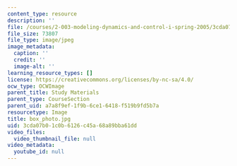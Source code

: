 ```yaml
---
content_type: resource
description: ''
file: /courses/2-003-modeling-dynamics-and-control-i-spring-2005/3cda07b01c0b6126c45a68a89bba61dd_box_photo.jpg
file_size: 73807
file_type: image/jpeg
image_metadata:
  caption: ''
  credit: ''
  image-alt: ''
learning_resource_types: []
license: https://creativecommons.org/licenses/by-nc-sa/4.0/
ocw_type: OCWImage
parent_title: Study Materials
parent_type: CourseSection
parent_uid: a7a8f9ef-1f9b-6ce1-6418-f519b9fd5b7a
resourcetype: Image
title: box_photo.jpg
uid: 3cda07b0-1c0b-6126-c45a-68a89bba61dd
video_files:
  video_thumbnail_file: null
video_metadata:
  youtube_id: null
---
```

